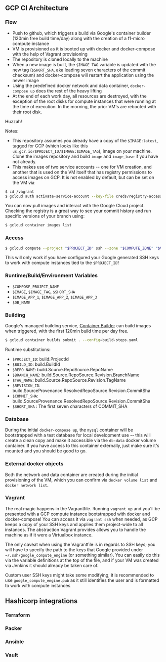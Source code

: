 ## GCP CI Architecture

### Flow

- Push to github, which triggers a build via Google's container builder (120min free build time/day) along with the creation of a f1-micro compute instance
- VM is provisioned as it is booted up with docker and docker-compose with the help of Vagrant provisioning
- The repository is cloned locally to the machine
- When a new image is built, the `$IMAGE_TAG` variable is updated with the new tag (`$SHORT_SHA`, aka leading seven characters of the commit checksum) and docker-compose will restart the application using the newer image
- Using the predefined docker network and data container, `docker-compose up` does the rest of the heavy lifting
- At the end of each work day, all resources are destroyed, with the exception of the root disks for compute instances that were running at the time of execution. In the morning, the prior VM's are rebooted with their root disk.

Huzzah!

Notes:

- This repository assumes you already have a copy of the `$IMAGE:latest`, tagged for GCP (which looks like this `us.gcr.io/$PROJECT_ID/$IMAGE:$IMAGE_TAG`), image on your machine. Clone the images repository and build `image` and `image_base` if you have not already.
- This makes use of two service accounts -- one for VM creation, and another that is used on the VM itself that has registry permissions to access images on GCP. It is not enabled by default, but can be set on the VM via:

```Bash
$ cd /vagrant
$ gcloud auth activate-service-account --key-file creds/registry-access.json
```

You can now pull images and interact with the Google Cloud project. Checking the registry is a great way to see your commit history and run specific versions of your branch using:

```Bash
$ gcloud container images list
```
### Access

```Bash
$ gcloud compute --project "$PROJECT_ID" ssh --zone "$COMPUTE_ZONE" "$VM_NAME"
```

This will only work if you have configured your Google generated SSH keys to work with compute instances tied to the `$PROJECT_ID`!

### Runtime/Build/Environment Variables

- `$COMPOSE_PROJECT_NAME`
- `$IMAGE`, `$IMAGE_TAG`, `$SHORT_SHA`
- `$IMAGE_APP_1`, `$IMAGE_APP_2`, `$IMAGE_APP_3`
- `$DB_NAME`

### Building

Google's managed building service, [Container Builder](https://cloud.google.com/container-builder/) can build images when triggered, with the first 120min build time per day free.

```Bash
$ gcloud container builds submit . --config=build-steps.yaml
```

Runtime substitutions:

- `$PROJECT_ID`: build.ProjectId
- `$BUILD_ID`: build.BuildId
- `$REPO_NAME`: build.Source.RepoSource.RepoName
- `$BRANCH_NAME`: build.Source.RepoSource.Revision.BranchName
- `$TAG_NAME`: build.Source.RepoSource.Revision.TagName
- `$REVISION_ID`: build.SourceProvenance.ResolvedRepoSource.Revision.CommitSha
- `$COMMIT_SHA`: build.SourceProvenance.ResolvedRepoSource.Revision.CommitSha
- `$SHORT_SHA` : The first seven characters of COMMIT_SHA


### Database

During the initial `docker-compose up`, the `mysql` container will be bootstrapped with a test database for local development use -- this will create a clean copy and make it accessible via the `db-data` docker volume container. If you have access to this container externally, just make sure it's mounted and you should be good to go.

### External docker objects

Both the network and data container are created during the initial provisioning of the VM, which you can confirm via `docker volume list` and `docker network list`.

### Vagrant

The real magic happens in the Vagrantfile. Running `vagrant up` and you'll be presented with a GCP compute instance bootstrapped with docker and docker-compose! You can access it via `vagrant ssh` when needed, as GCP keeps a copy of your SSH keys and applies them project-wide to all instances. The abstraction Vagrant provides allows you to handle the machine as if it were a Virtualbox instance.

The only caveat when using the Vagrantfile is in regards to SSH keys; you will have to specify the path to the keys that Google provided under `~/.ssh/google_compute_engine` (or something similar). You can easily do this via the variable definitions at the top of the file, and if your VM was created via Jenkins it should already be taken care of.

Custom user SSH keys might take some modifying; it is recommended to use `google_compute_engine.pub` as it still identifies the user and is formatted to work with compute instances.

## Hashicorp integrations

### Terraform

### Packer

### Ansible

### Vault
